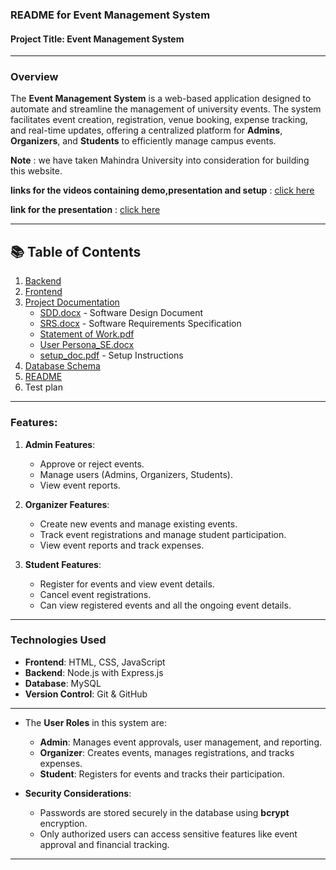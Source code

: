### **README for Event Management System**

#### **Project Title**: Event Management System

---

### **Overview**

The **Event Management System** is a web-based application designed to automate and streamline the management of university events. The system facilitates event creation, registration, venue booking, expense tracking, and real-time updates, offering a centralized platform for **Admins**, **Organizers**, and **Students** to efficiently manage campus events.

 **Note**  :  we have taken Mahindra University into consideration for building this website.

 **links for the videos containing demo,presentation and setup** :
 [click here]( https://youtube.com/playlist?list=PLOWb0SB7frTZzj2oNy3MZeZN6lcWv2VRS&si=v-BoHpJUhfRID3sp)


 **link for the presentation** :
[click here](https://www.canva.com/design/DAGmx_2-IfY/lbbXpK6sPJvRBggiljhmBg/edit?utm_content=DAGmx_2-IfY&utm_campaign=designshare&utm_medium=link2&utm_source=sharebutton)
 
---
## 📚 Table of Contents

1. [Backend](./Backend)  
2. [Frontend](./frontend)  
3. [Project Documentation](#project-documentation)
   - [SDD.docx](./SDD.docx) - Software Design Document  
   - [SRS.docx](./SRS%20.docx) - Software Requirements Specification  
   - [Statement of Work.pdf](./Statement%20of%20Work.pdf)  
   - [User Persona_SE.docx](./User%20Persona_SE.docx)  
   - [setup_doc.pdf](./setup_doc.pdf) - Setup Instructions  
4. [Database Schema](./Database%20Schema)  
5. [README](./README.md)
6. Test plan


---
### **Features**:

1. **Admin Features**:

   * Approve or reject events.
   * Manage users (Admins, Organizers, Students).
   * View event reports.
     

2. **Organizer Features**:

   * Create new events and manage existing events.
   * Track event registrations and manage student participation.
   * View event reports and track expenses.

3. **Student Features**:

   * Register for events and view event details.
   * Cancel event registrations.
   * Can view registered events and all the ongoing event details.

---

### **Technologies Used**

* **Frontend**: HTML, CSS, JavaScript
* **Backend**: Node.js with Express.js
* **Database**: MySQL
* **Version Control**: Git & GitHub

---


* The **User Roles** in this system are:

  * **Admin**: Manages event approvals, user management, and reporting.
  * **Organizer**: Creates events, manages registrations, and tracks expenses.
  * **Student**: Registers for events and tracks their participation.

* **Security Considerations**:

  * Passwords are stored securely in the database using **bcrypt** encryption.
  * Only authorized users can access sensitive features like event approval and financial tracking.

---


